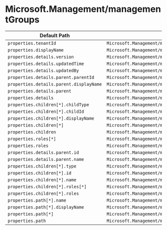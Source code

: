 # Microsoft.Management/managementGroups

| Default Path | Alias |
|---|---|
| `properties.tenantId` | `Microsoft.Management/managementGroups/tenantId` |
| `properties.displayName` | `Microsoft.Management/managementGroups/displayName` |
| `properties.details.version` | `Microsoft.Management/managementGroups/details.version` |
| `properties.details.updatedTime` | `Microsoft.Management/managementGroups/details.updatedTime` |
| `properties.details.updatedBy` | `Microsoft.Management/managementGroups/details.updatedBy` |
| `properties.details.parent.parentId` | `Microsoft.Management/managementGroups/details.parent.parentId` |
| `properties.details.parent.displayName` | `Microsoft.Management/managementGroups/details.parent.displayName` |
| `properties.details.parent` | `Microsoft.Management/managementGroups/details.parent` |
| `properties.details` | `Microsoft.Management/managementGroups/details` |
| `properties.children[*].childType` | `Microsoft.Management/managementGroups/children[*].childType` |
| `properties.children[*].childId` | `Microsoft.Management/managementGroups/children[*].childId` |
| `properties.children[*].displayName` | `Microsoft.Management/managementGroups/children[*].displayName` |
| `properties.children[*]` | `Microsoft.Management/managementGroups/children[*]` |
| `properties.children` | `Microsoft.Management/managementGroups/children` |
| `properties.roles[*]` | `Microsoft.Management/managementGroups/roles[*]` |
| `properties.roles` | `Microsoft.Management/managementGroups/roles` |
| `properties.details.parent.id` | `Microsoft.Management/managementGroups/details.parent.id` |
| `properties.details.parent.name` | `Microsoft.Management/managementGroups/details.parent.name` |
| `properties.children[*].type` | `Microsoft.Management/managementGroups/children[*].type` |
| `properties.children[*].id` | `Microsoft.Management/managementGroups/children[*].id` |
| `properties.children[*].name` | `Microsoft.Management/managementGroups/children[*].name` |
| `properties.children[*].roles[*]` | `Microsoft.Management/managementGroups/children[*].roles[*]` |
| `properties.children[*].roles` | `Microsoft.Management/managementGroups/children[*].roles` |
| `properties.path[*].name` | `Microsoft.Management/managementGroups/path[*].name` |
| `properties.path[*].displayName` | `Microsoft.Management/managementGroups/path[*].displayName` |
| `properties.path[*]` | `Microsoft.Management/managementGroups/path[*]` |
| `properties.path` | `Microsoft.Management/managementGroups/path` |

